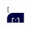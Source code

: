 

<div style="width: 40px; height: 40px; overflow: hidden; float: right">
[<img src="look-up-system.svg" height="40px" class="for-link" style="object-fit: cover; object-position: left;">](xref:Abyss.Parts.LookUp.Index)
</div>

